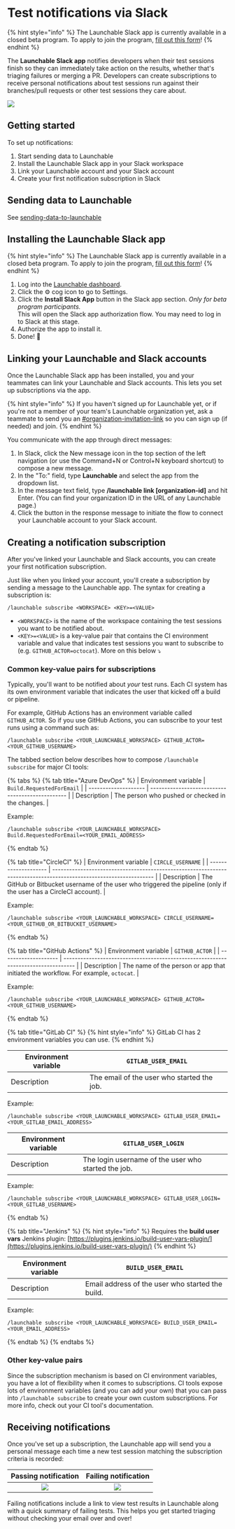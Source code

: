 # Test notifications via Slack

{% hint style="info" %}
The Launchable Slack app is currently available in a closed beta program. To apply to join the program, [fill out this form](https://forms.gle/8eUtAba1yzmNAigZA)!
{% endhint %}

The **Launchable Slack app** notifies developers when their test sessions finish so they can immediately take action on the results, whether that's triaging failures or merging a PR. Developers can create subscriptions to receive personal notifications about test sessions run against their branches/pull requests or other test sessions they care about.

![](<../.gitbook/assets/Slack desktop with app messages.png>)

## Getting started

To set up notifications:

1. Start sending data to Launchable
2. Install the Launchable Slack app in your Slack workspace
3. Link your Launchable account and your Slack account
4. Create your first notification subscription in Slack

## Sending data to Launchable

See [sending-data-to-launchable](../sending-data-to-launchable/ "mention")

## Installing the Launchable Slack app

{% hint style="info" %}
The Launchable Slack app is currently available in a closed beta program. To apply to join the program, [fill out this form](https://forms.gle/8eUtAba1yzmNAigZA)!
{% endhint %}

1. Log into the [Launchable dashboard](https://app.launchableinc.com/).
2. Click the ⚙️ cog icon to go to Settings.
3. Click the **Install Slack App** button in the Slack app section. _Only for beta program participants._\
   This will open the Slack app authorization flow. You may need to log in to Slack at this stage.
4. Authorize the app to install it.
5. Done! 🎉

## Linking your Launchable and Slack accounts

Once the Launchable Slack app has been installed, you and your teammates can link your Launchable and Slack accounts. This lets you set up subscriptions via the app.

{% hint style="info" %}
If you haven't signed up for Launchable yet, or if you're not a member of your team's Launchable organization yet, ask a teammate to send you an [#organization-invitation-link](../concepts/organization.md#organization-invitation-link "mention") so you can sign up (if needed) and join.
{% endhint %}

You communicate with the app through direct messages:

1. In Slack, click the New message icon in the top section of the left navigation (or use the Command+N or Control+N keyboard shortcut) to compose a new message.
2. In the "To:" field, type **Launchable** and select the app from the dropdown list.
3. In the message text field, type **/launchable link \[organization-id]** and hit Enter. (You can find your organization ID in the URL of any Launchable page.)
4. Click the button in the response message to initiate the flow to connect your Launchable account to your Slack account.

## Creating a notification subscription

After you've linked your Launchable and Slack accounts, you can create your first notification subscription.

Just like when you linked your account, you'll create a subscription by sending a message to the Launchable app. The syntax for creating a subscription is:

```
/launchable subscribe <WORKSPACE> <KEY>=<VALUE>
```

* `<WORKSPACE>` is the name of the workspace containing the test sessions you want to be notified about.
* `<KEY>=<VALUE>` is a key-value pair that contains the CI environment variable and value that indicates test sessions you want to subscribe to (e.g. `GITHUB_ACTOR=octocat`). More on this below ⤵

### Common key-value pairs for subscriptions

Typically, you'll want to be notified about _your_ test runs. Each CI system has its own environment variable that indicates the user that kicked off a build or pipeline.

For example, GitHub Actions has an environment variable called `GITHUB_ACTOR`. So if you use GitHub Actions, you can subscribe to your test runs using a command such as:

```
/launchable subscribe <YOUR_LAUNCHABLE_WORKSPACE> GITHUB_ACTOR=<YOUR_GITHUB_USERNAME>
```

The tabbed section below describes how to compose `/launchable subscribe` for major CI tools:

{% tabs %}
{% tab title="Azure DevOps" %}
| Environment variable | `Build.RequestedForEmail`                        |
| -------------------- | ------------------------------------------------ |
| Description          | The person who pushed or checked in the changes. |

Example:

```
/launchable subscribe <YOUR_LAUNCHABLE_WORKSPACE> Build.RequestedForEmail=<YOUR_EMAIL_ADDRESS>
```
{% endtab %}

{% tab title="CircleCI" %}
| Environment variable | `CIRCLE_USERNAME`                                                                                                  |
| -------------------- | ------------------------------------------------------------------------------------------------------------------ |
| Description          | The GitHub or Bitbucket username of the user who triggered the pipeline (only if the user has a CircleCI account). |

Example:

```
/launchable subscribe <YOUR_LAUNCHABLE_WORKSPACE> CIRCLE_USERNAME=<YOUR_GITHUB_OR_BITBUCKET_USERNAME>
```
{% endtab %}

{% tab title="GitHub Actions" %}
| Environment variable | `GITHUB_ACTOR`                                                                     |
| -------------------- | ---------------------------------------------------------------------------------- |
| Description          | The name of the person or app that initiated the workflow. For example, `octocat`. |

Example:

```
/launchable subscribe <YOUR_LAUNCHABLE_WORKSPACE> GITHUB_ACTOR=<YOUR_GITHUB_USERNAME>
```
{% endtab %}

{% tab title="GitLab CI" %}
{% hint style="info" %}
GitLab CI has 2 environment variables you can use.
{% endhint %}

| Environment variable | `GITLAB_USER_EMAIL`                        |
| -------------------- | ------------------------------------------ |
| Description          | The email of the user who started the job. |

Example:

```
/launchable subscribe <YOUR_LAUNCHABLE_WORKSPACE> GITLAB_USER_EMAIL=<YOUR_GITLAB_EMAIL_ADDRESS>
```



| Environment variable | `GITLAB_USER_LOGIN`                                 |
| -------------------- | --------------------------------------------------- |
| Description          | The login username of the user who started the job. |

Example:

```
/launchable subscribe <YOUR_LAUNCHABLE_WORKSPACE> GITLAB_USER_LOGIN=<YOUR_GITLAB_USERNAME>
```




{% endtab %}

{% tab title="Jenkins" %}
{% hint style="info" %}
Requires the **build user vars** Jenkins plugin: [https://plugins.jenkins.io/build-user-vars-plugin/](https://plugins.jenkins.io/build-user-vars-plugin/)
{% endhint %}

| Environment variable | `BUILD_USER_EMAIL`                               |
| -------------------- | ------------------------------------------------ |
| Description          | Email address of the user who started the build. |

Example:

```
/launchable subscribe <YOUR_LAUNCHABLE_WORKSPACE> BUILD_USER_EMAIL=<YOUR_EMAIL_ADDRESS>
```
{% endtab %}
{% endtabs %}

### Other key-value pairs

Since the subscription mechanism is based on CI environment variables, you have a lot of flexibility when it comes to subscriptions. CI tools expose lots of environment variables (and you can add your own) that you can pass into `/launchable subscribe` to create your own custom subscriptions. For more info, check out your CI tool's documentation.

## Receiving notifications

Once you've set up a subscription, the Launchable app will send you a personal message each time a new test session matching the subscription criteria is recorded:

|                          Passing notification                         |                         Failing notification                         |
| :-------------------------------------------------------------------: | :------------------------------------------------------------------: |
| ![](<../.gitbook/assets/Exportable passing session notification.png>) | ![](<../.gitbook/assets/Exportable failed session notification.png>) |

Failing notifications include a link to view test results in Launchable along with a quick summary of failing tests. This helps you get started triaging without checking your email over and over!
